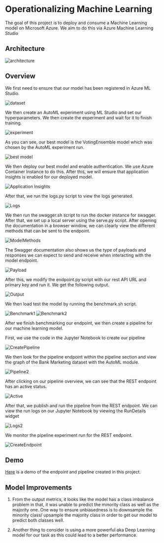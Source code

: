 
# Operationalizing Machine Learning

The goal of this project is to deploy and consume a Machine Learning model on Microsoft Azure. We aim to do this via Azure Machine Learning Studio

## Architecture

![architecture](Screenshots/Architecture.png)

## Overview

We first need to ensure that our model has been registered in Azure ML Studio.

![dataset](Screenshots/Dataset.png)

We then create an AutoML experiment using ML Studio and set our hyperparameters. We then create the experiment and wait for it to finish training.

![experiment](Screenshots/Experiment.png)

As you can see, our best model is the VotingEnsemble model which was chosen by the AutoML experiment run.

![best model](Screenshots/BestModel.png)

We then deploy our best model and enable authentication. We use Azure Container Instance to do this. After this, we will ensure that application insights is enabled for our deployed model.

![Application Insights](Screenshots/ApplicationInsights.png)

After that, we run the logs.py script to view the logs generated.

![Logs](Screenshots/Logs.png)

We then run the swagger.sh script to run the docker instance for swagger. After that, we set up a local server using the serve.py script. After opening the documentation in a browser window, we can clearly view the different methods that can be sent to the endpoint.

![ModelMethods](Screenshots/ModelMethods.png)

The Swagger documentation also shows us the type of payloads and responses we can expect 
to send and receive when interacting with the model endpoint.

![Payload](Screenshots/Responses.png)

After this, we modify the endpoint.py script with our rest API URL and primary key and run it. We get the following output.

![Output](Screenshots/Output.png)

We then load test the model by running the benchmark.sh script.

![Benchmark1](Screenshots/Benchmark1.png)
![Benchmark2](Screenshots/Benchmark2.png)

After we finish benchmarking our endpoint, we then create a pipeline for our machine learning model.

First, we use the code in the Jupyter Notebook to create our pipeline

![CreatePipeline](Screenshots/CreatePipeline.png)

We then look for the pipeline endpoint within the pipeline section and view the graph of the Bank Marketing dataset with the AutoML module.

![Pipeline2](Screenshots/Pipeline2.png)

After clicking on our pipeline overview, we can see that the REST endpoint has an active status.

![Active](Screenshots/Active.png)

After that, we publish and run the pipeline from the REST endpoint. We can view the run logs on our Jupyter Notebook by viewing the RunDetails widget

![Logs2](Screenshots/Logs2.png)

We monitor the pipeline experiment run for the REST endpoint.

![CreateEndpoint](Screenshots/CreateEndpoint.png)

## Demo

[Here](https://www.youtube.com/watch?v=dMGwsZk3MO4) is a demo of the endpoint and pipeline created in this project.

## Model Improvements

1. From the output metrics, it looks like the model has a class imbalance problem in that, it was unable to predict the minority class as well as the majority one. One way to ensure unbiasedness is to downsample the minority class/ upsample the majority class in order to get our model to predict both classes well.

2. Another thing to consider is using a more powerful aka Deep Learning model for our task as this could lead to a better performance. 